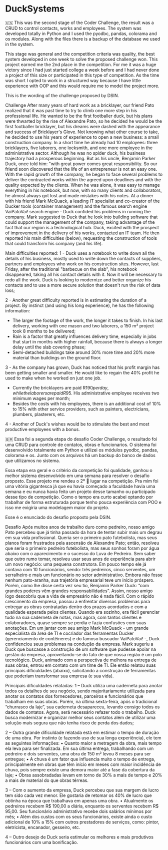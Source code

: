 # DuckSystems

:us: This was the second stage of the Coder Challenge, the result was a CRUD to control contacts, works and employees.
The system was developed totally in Python and I used the pyodbc, pandas, colorama and os modules.
Along with the files there is a backup of the database we used in the system.

This stage was general and the competition criteria was quality, the best system developed in one week to solve the proposed challenge won.
This project earned me the 2nd place in the competition. For me it was a huge victory since I had just started college a week before and I had never done a project of this size or participated in this type of competition.
As the time was short I opted to work in a structured way because I have little experience with OOP and this would require me to model the project more.

This is the wording of the challenge proposed by DSIN.

Challenge
After many years of hard work as a bricklayer, our friend Pato realized that it was past time to try to climb one more step in his professional life. He wanted to be the first footballer duck, but his plans were thwarted by the rise of Alexandre Pato, so he decided he would be the first footballer bricklayer, but his dreams were dashed with the appearance and success of Bricklayer's Glove. Not knowing what other course to take, he decided to use his years of experience to open a new business: a small construction company. In a short time he already had 10 employees: three bricklayers, five laborers, one locksmith, and one more employee in the administrative sector.
Although he was no spider duck, his business trajectory had a prosperous beginning. But as his uncle, Benjamin Parker Duck, once told him: "with great power comes great responsibility. So our friend soon discovered that the life of an entrepreneur is not an easy one. With the rapid growth of the company, he began to face several problems to deliver the contracted works within the agreed upon deadlines and with the quality expected by the clients. When he was alone, it was easy to manage everything in his notebook, but now, with so many clients and collaborators, he almost always got lost and made mistakes with his notes.
At a dinner with his friend Mark McQuack, a leading IT specialist and co-creator of the Ducker tools (container management) and the famous search engine VaiPatoVai! search engine - Duck confided his problems in running the company. Mark suggested to Duck that he look into building software that could support the management of the company, taking advantage of the fact that our region is a technological hub.
Duck, excited with the prospect of improvement in the delivery of his works, contacted an IT team. He then reported his main difficulties (below), requesting the construction of tools that could transform his company (and his life).

Main difficulties reported:
1 - Duck uses a notebook to write down all the details of his business, mostly used to write down the contacts of suppliers, partners and employees who work on his construction sites. However, last Friday, after the traditional "barbecue on the slab", his notebook disappeared, taking all his contact details with it. Now it will be necessary to redo all the work. Duck is looking to modernize and better organize his contacts and to use a more secure solution that doesn't run the risk of data loss;

2 - Another great difficulty reported is in estimating the duration of a project. By instinct (and using his long experience), he has the following information:
- The larger the footage of the work, the longer it takes to finish. In his last delivery, working with one mason and two laborers, a 150 m² project took 8 months to be delivered;
- Rain is a factor that greatly influences delivery time, especially in jobs that start in months with higher rainfall, because there is always a longer delay until the slab covering phase;
- Semi-detached buildings take around 30% more time and 20% more material than buildings on the ground floor.

3 - As the company has grown, Duck has noticed that his profit margin has been getting smaller and smaller. He would like to regain the 40% profit he used to make when he worked on just one job.
- Currently the bricklayers are paid R$190 per day, while the laborers are paid R$95. His administrative employee receives two minimum wages per month;
- Besides the costs with his employees, there is an additional cost of 10% to 15% with other service providers, such as painters, electricians, plumbers, plasterers, etc.

4 - Another of Duck's wishes would be to stimulate the best and most productive employees with a bonus.

:brazil: Essa foi a segunda etapa do desafio Coder Challenge, o resultado foi uma CRUD para controle de contatos, obras e funcionarios.
O sistema foi desenvolvido totalmente em Python e utilizei os módulos pyodbc, pandas, colorama e os.
Junto com os arquivos há um backup do banco de dados que utilizamos no sistema.

Essa etapa era geral e o critério da competição foi qualidade, ganhou o melhor sistema desenvolvido em uma semana para resolver o desafio proposto.
Esse projeto me rendeu o 2º 🥈 lugar na competição. Pra mim foi uma vitória gigantesca já que eu havia começado a faculdade havia uma semana e eu nunca havia feito um projeto desse tamanho ou participado desse tipo de competição.
Como o tempo era curto acabei optando por trabalhar de forma estruturada porque tenho pouca experiência com POO e isso me exigiria uma modelagem maior do projeto.

Esse é o enunciado do desafio proposto pela DSIN.

Desafio
Após muitos anos de trabalho duro como pedreiro, nosso amigo Pato percebeu que já tinha passado da hora de tentar subir mais um degrau em sua vida profissional. Queria ser o primeiro pato futebolista, mas seus planos foram frustrados pela ascensão de Alexandre Pato; então, resolveu que seria o primeiro pedreiro futebolista, mas seus sonhos foram por água abaixo com o aparecimento e o sucesso do Luva de Pedreiro. Sem saber que outro rumo tomar, resolveu usar seus anos de experiência para abrir um novo negócio: uma pequena construtora. Em pouco tempo ele já contava com 10 funcionários, sendo: três pedreiros, cinco serventes, um serralheiro e mais um funcionário no setor administrativo.
Embora não fosse nenhum pato-aranha, sua trajetória empresarial teve um início próspero. Porém, como lhe disse certa vez seu tio, Benjamin Parker Duck: “com grandes poderes vêm grandes responsabilidades”. Assim, nosso amigo logo descobriu que a vida de empresário não é nada fácil. Com o rápido crescimento da empresa, passou a enfrentar diversos problemas para entregar as obras contratadas dentro dos prazos acordados e com a qualidade esperada pelos clientes. Quando era sozinho, era fácil gerenciar tudo na sua caderneta de notas, mas agora, com tantos clientes e colaboradores, quase sempre se perdia e fazia confusões com suas anotações.
Em um jantar com seu amigo Mark McQuack - um grande especialista da área de TI e cocriador das ferramentas Ducker (gerenciamento de contêineres) e do famoso buscador VaiPatoVai! -, Duck confidenciou seus problemas na condução da empresa. Mark sugeriu a Duck que buscasse a construção de um software que pudesse apoiar na gestão da empresa, aproveitando-se do fato de que nossa região é um polo tecnológico.
Duck, animado com a perspectiva de melhora na entrega de suas obras, entrou em contato com um time de TI. Ele então relatou suas principais dificuldades (abaixo), solicitando a construção de ferramentas que poderiam transformar sua empresa (e sua vida).

Principais dificuldades relatadas:
1 – Duck utiliza uma caderneta para anotar todos os detalhes de seu negócio, sendo majoritariamente utilizada para anotar os contatos dos fornecedores, parceiros e funcionários que trabalham em suas obras. Porém, na última sexta-feira, após o tradicional “churrasco da laje”, sua caderneta desapareceu, levando consigo todos os dados de contatos. Agora, será necessário refazer todo o trabalho. Duck busca modernizar e organizar melhor seus contatos além de utilizar uma solução mais segura que não tenha risco de perda dos dados;

2 – Outra grande dificuldade relatada está em estimar o tempo de duração de uma obra. Por instinto (e fazendo uso de sua longa experiência), ele tem as seguintes informações:
• Quanto maior a metragem da obra, mais tempo ela leva para ser finalizada. Em sua última entrega, trabalhando com um pedreiro e dois serventes, uma obra de 150 m² levou 8 meses para ser entregue;
• A chuva é um fator que influencia muito o tempo de entrega, principalmente em obras que têm início em meses com maior incidência de chuva, pois sempre existe uma demora maior até a fase da cobertura da laje;
• Obras assobradadas levam em torno de 30% a mais de tempo e 20% a mais de material do que obras térreas.

3 – Com o aumento da empresa, Duck percebeu que sua margem de lucro tem sido cada vez menor. Ele gostaria de retomar os 40% de lucro que obtinha na época que trabalhava em apenas uma obra.
• Atualmente os pedreiros recebem R$ 190,00 a diária, enquanto os serventes recebem R$ 95,00. Seu funcionário administrativo recebe dois salários mínimos por mês;
• Além dos custos com os seus funcionários, existe ainda o custo adicional de 10% a 15% com outros prestadores de serviços, como: pintor, eletricista, encanador, gesseiro, etc.

4 – Outro desejo de Duck seria estimular os melhores e mais produtivos funcionários com uma bonificação.
